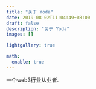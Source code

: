 ```yaml
---
title: "关于 Yoda"
date: 2019-08-02T11:04:49+08:00
draft: false
description: "关于 Yoda"
images: []

lightgallery: true

math:
  enable: true
---
```


一个web3行业从业者.